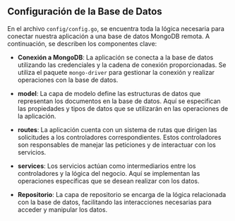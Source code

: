 ## Configuración de la Base de Datos

En el archivo `config/config.go`, se encuentra toda la lógica necesaria para conectar nuestra aplicación a una base de datos MongoDB remota. A continuación, se describen los componentes clave:

- **Conexión a MongoDB**: La aplicación se conecta a la base de datos utilizando las credenciales y la cadena de conexión proporcionadas. Se utiliza el paquete `mongo-driver` para gestionar la conexión y realizar operaciones con la base de datos.

- **model**: La capa de modelo define las estructuras de datos que representan los documentos en la base de datos. Aquí se especifican las propiedades y tipos de datos que se utilizarán en las operaciones de la aplicación.

- **routes**: La aplicación cuenta con un sistema de rutas que dirigen las solicitudes a los controladores correspondientes. Estos controladores son responsables de manejar las peticiones y de interactuar con los servicios.

- **services**: Los servicios actúan como intermediarios entre los controladores y la lógica del negocio. Aquí se implementan las operaciones específicas que se desean realizar con los datos.

- **Repositorio**: La capa de repositorio se encarga de la lógica relacionada con la base de datos, facilitando las interacciones necesarias para acceder y manipular los datos.


